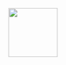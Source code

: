 <div id="header" align="center">
  <img src="[https://media.giphy.com/media/M9gbBd9nbDrOTu1Mqx/giphy.gif](https://media.giphy.com/media/R03zWv5p1oNSQd91EP/giphy.gif)" width="100"/>
</div>
